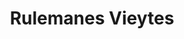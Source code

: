 ---
title: "Rulemanes Vieytes"
url: /ciudad-autonoma-de-buenos-aires/rulemanes-vieytes/
shop: Allgemein
---